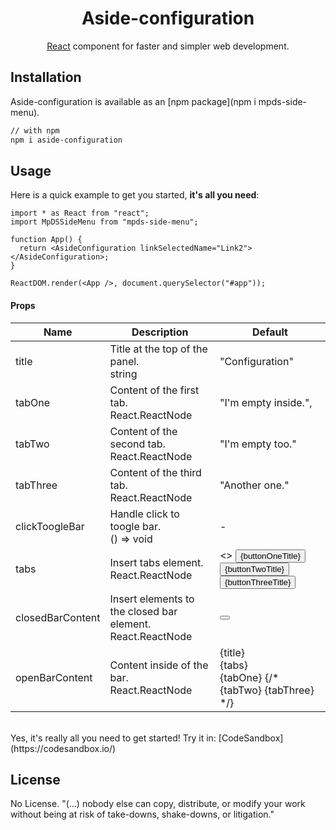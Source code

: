 <!-- <p align="center">
  <a href="https://mpds.f3m.pt/" rel="noopener" target="_blank"><img width="350" src="https://i.imgur.com/OANOfLI.png" alt="MPDS logo"></a></p>
</p> -->

<h1 align="center">Aside-configuration</h1>

<div align="center">

[React](https://reactjs.org/) component for faster and simpler web development.

<!--
[![license](https://img.shields.io/badge/license-MIT-blue.svg)](https://github.com/mui-org/material-ui/blob/master/LICENSE)
[![npm latest package](https://img.shields.io/npm/v/@material-ui/core/latest.svg)](https://www.npmjs.com/package/@material-ui/core)
[![npm next package](https://img.shields.io/npm/v/@material-ui/core/next.svg)](https://www.npmjs.com/package/@material-ui/core)
[![npm downloads](https://img.shields.io/npm/dm/@material-ui/core.svg)](https://www.npmjs.com/package/@material-ui/core)
[![CircleCI](https://img.shields.io/circleci/project/github/mui-org/material-ui/next.svg)](https://app.circleci.com/pipelines/github/mui-org/material-ui?branch=next)
[![Coverage Status](https://img.shields.io/codecov/c/github/mui-org/material-ui/next.svg)](https://codecov.io/gh/mui-org/material-ui/branch/next)
[![Follow on Twitter](https://img.shields.io/twitter/follow/MaterialUI.svg?label=follow+Material-UI)](https://twitter.com/MaterialUI)
[![Dependabot Status](https://api.dependabot.com/badges/status?host=github&repo=mui-org/material-ui)](https://dependabot.com)
[![Average time to resolve an issue](https://isitmaintained.com/badge/resolution/mui-org/material-ui.svg)](https://isitmaintained.com/project/mui-org/material-ui 'Average time to resolve an issue')
[![Crowdin](https://badges.crowdin.net/material-ui-docs/localized.svg)](https://translate.material-ui.com/project/material-ui-docs)
[![Open Collective backers and sponsors](https://img.shields.io/opencollective/all/material-ui)](https://opencollective.com/material-ui) -->

</div>

## Installation

Aside-configuration is available as an [npm package](npm i mpds-side-menu).

```sh
// with npm
npm i aside-configuration

```

## Usage

Here is a quick example to get you started, **it's all you need**:

```tsx
import * as React from "react";
import MpDSSideMenu from "mpds-side-menu";

function App() {
  return <AsideConfiguration linkSelectedName="Link2"></AsideConfiguration>;
}

ReactDOM.render(<App />, document.querySelector("#app"));
```

<h4>Props</h4>

<table>
  <thead>
    <tr>
      <th>Name</th>
      <th>Description</th>
      <th>Default</th>
    </tr>
  </thead>
  <tbody>
    <tr>
      <td>
        <span>title</span>
      </td>
      <td>
        <div>
          <span>Title at the top of the panel.</span>
        </div>
        <div>
          <div>
            <span>string</span>
          </div>
        </div>
      </td>
      <td>
        <span>"Configuration" 
        </span>
      </td>
    </tr>
    <tr>
      <td>
        <span>tabOne</span>
      </td>
      <td>
        <div>
          <span>Content of the first tab.</span>
        </div>
        <div>
          <div>
            <span>React.ReactNode</span>
          </div>
        </div>
      </td>
      <td>
        <span>"I'm empty inside.",
        </span>
      </td>
    </tr>
    <tr>
      <td>
        <span>tabTwo</span>
      </td>
      <td>
        <div>
          <span>Content of the second tab.</span>
        </div>
        <div>
          <div>
            <span>React.ReactNode</span>
          </div>
        </div>
      </td>
      <td>
        <span>"I'm empty too."</span>
      </td>
    </tr>
    <tr>
      <td>
        <span>tabThree</span>
      </td>
      <td>
        <div>
          <span>Content of the third tab.</span>
        </div>
        <div>
          <div>
            <span>React.ReactNode</span>
          </div>
        </div>
      </td>
      <td>
        <span>"Another one."</span>
      </td>
    </tr>
    <tr>
      <td>
        <span>clickToogleBar</span>
      </td>
      <td>
        <div>
          <span>Handle click to toogle bar.</span>
        </div>
        <div>
          <span>() => void<any></span>
        </div>
      </td>
      <td>
        <span>-</span>
      </td>
    </tr>
    <tr>
      <td>
        <span>tabs</span>
      </td>
      <td>
        <div>
          <span>Insert tabs element.</span>
        </div>
        <div>
          <div>
            <span>React.ReactNode</span>
          </div>
        </div>
      </td>
      <td>
        <span><> <Button id={'buttonTabAside1'} className={`${styleClass.w100} ${styleClass.textNowrap} ${styleClass.robotoCondensedButtons} ${styleClass.activeButton}`} onClick={clickTab}>{buttonOneTitle}</Button>
      <Button id={'buttonTabAside2'} className={`${styleClass.w100} ${styleClass.textNowrap} ${styleClass.robotoCondensedButtons}`} onClick={clickTab}>{buttonTwoTitle}</Button>
      <Button id={'buttonTabAside3'} className={`${styleClass.w100} ${styleClass.textNowrap} ${styleClass.robotoCondensedButtons}`} onClick={clickTab}>{buttonThreeTitle}</Button>
    </>
        </span>
      </td>
  </tr>
  <tr>
    <td>
      <span>closedBarContent</span>
    </td>
    <td>
      <div>
        <span>Insert elements to the closed bar element.</span>
      </div>
      <div>
        <div>
          <span>React.ReactNode</span>
        </div>
      </div>
    </td>
    <td>
      <span>
        <Button className={styleClass.closedBarButton}  variant="contained" color="primary" href="#contained-buttons">
            <AirplanemodeActiveIcon />
        </Button>
      </span>
    </td>
  </tr>
  <tr>
    <td>
      <span>openBarContent</span>
    </td>
    <td>
      <div>
        <span>Content inside of the bar.</span>
      </div>
      <div>
        <div>
          <span>React.ReactNode</span>
        </div>
      </div>
    </td>
    <td>
      <span>
        <Nav
  className={`${styleClass.navContainer} ${styleClass.heightAdjustment} ${styleClass.WidthOneHundred}`}
>
  <Typography className={`${styleClass.textLeft} ${styleClass.pl3} ${styleClass.py2} ${styleClass.fontWeightBold}`}>
    {title}
  </Typography>
  
  <div>
    <ButtonGroup className={`${styleClass.px3} ${styleClass.w100}`} color="primary" aria-label="outlined primary button group">
      {tabs}
    </ButtonGroup>
  </div>

  <div className={`${styleClass.overflowAuto} ${styleClass.h100}`}>
    {tabOne}
    {/* {tabTwo}
    {tabThree} */}
  </div>
</Nav>
      </span>
    </td>
  </tr>
  </tbody>
</table>
<br>
Yes, it's really all you need to get started! Try it in:
[CodeSandbox](https://codesandbox.io/)
<br>

## License

No License. "(...) nobody else can copy, distribute, or modify your work without being at risk of take-downs, shake-downs, or litigation."
